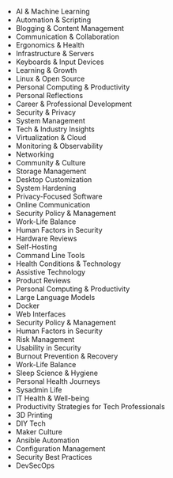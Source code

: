 - AI & Machine Learning
- Automation & Scripting
- Blogging & Content Management
- Communication & Collaboration
- Ergonomics & Health
- Infrastructure & Servers
- Keyboards & Input Devices
- Learning & Growth
- Linux & Open Source
- Personal Computing & Productivity
- Personal Reflections
- Career & Professional Development
- Security & Privacy
- System Management
- Tech & Industry Insights
- Virtualization & Cloud
- Monitoring & Observability
- Networking
- Community & Culture
- Storage Management
- Desktop Customization
- System Hardening
- Privacy-Focused Software
- Online Communication
- Security Policy & Management
- Work-Life Balance
- Human Factors in Security
- Hardware Reviews
- Self-Hosting
- Command Line Tools
- Health Conditions & Technology
- Assistive Technology
- Product Reviews
- Personal Computing & Productivity
- Large Language Models
- Docker
- Web Interfaces
- Security Policy & Management
- Human Factors in Security
- Risk Management
- Usability in Security
- Burnout Prevention & Recovery
- Work-Life Balance
- Sleep Science & Hygiene
- Personal Health Journeys
- Sysadmin Life
- IT Health & Well-being
- Productivity Strategies for Tech Professionals
- 3D Printing
- DIY Tech
- Maker Culture
- Ansible Automation
- Configuration Management
- Security Best Practices
- DevSecOps
